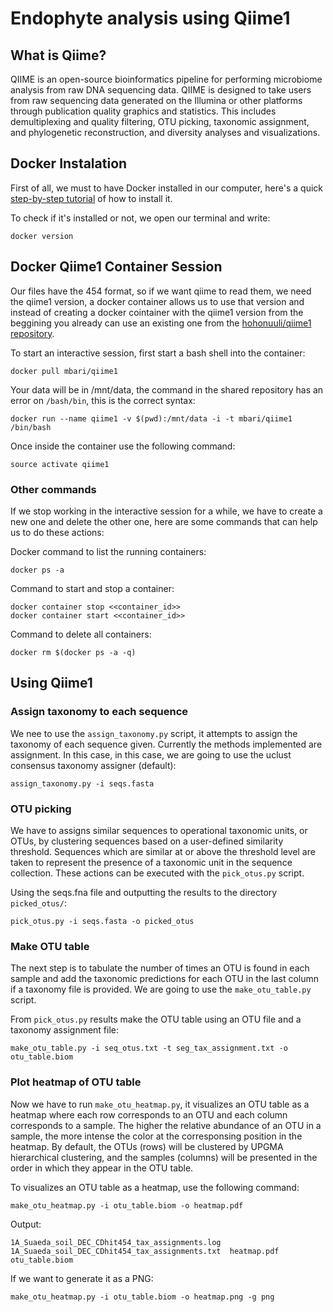 # Endophyte analysis using Qiime1
## What is Qiime?
QIIME is an open-source bioinformatics pipeline for performing microbiome analysis from raw DNA sequencing data. 
QIIME is designed to take users from raw sequencing data generated on the Illumina or other platforms through publication quality graphics and statistics. 
This includes demultiplexing and quality filtering, OTU picking, taxonomic assignment, and phylogenetic reconstruction, and diversity analyses and visualizations.

## Docker Instalation
First of all, we must to have Docker installed in our computer, here's a quick [step-by-step tutorial](https://docs.docker.com/desktop/windows/install/) of how to install it.

To check if it's installed or not, we open our terminal and write:
```
docker version
```

## Docker Qiime1 Container Session
Our files have the 454 format, so if we want qiime to read them, we need the qiime1 version, a docker container allows us to use that version and instead of creating a docker cointainer with the qiime1 version from the beggining you already can use an existing one from the [hohonuuli/qiime1 repository](https://github.com/hohonuuli/qiime1).
 
To start an interactive session, first start a bash shell into the container:

```
docker pull mbari/qiime1
```
Your data will be in /mnt/data, the command in the shared repository has an error on `/bash/bin`, this is the correct syntax:

```
docker run --name qiime1 -v $(pwd):/mnt/data -i -t mbari/qiime1 /bin/bash
```
Once inside the container use the following command:

```
source activate qiime1
```
### Other commands
If we stop working in the interactive session for a while, we have to create a new one and delete the other one, here are some commands that can help us to do these actions:

Docker command to list the running containers:
```
docker ps -a
```
Command to start and stop a container:
```
docker container stop <<container_id>>
docker container start <<container_id>>
```
Command to delete all containers:
```
docker rm $(docker ps -a -q)
```
## Using Qiime1
### Assign taxonomy to each sequence
We nee to use the `assign_taxonomy.py` script, it attempts to assign the taxonomy of each sequence given. Currently the methods implemented are assignment. In this case, in this case, we are going to use the uclust consensus taxonomy assigner (default):
```
assign_taxonomy.py -i seqs.fasta
```
### OTU picking
We have to assigns similar sequences to operational taxonomic units, or OTUs, by clustering sequences based on a user-defined similarity threshold. Sequences which are similar at or above the threshold level are taken to represent the presence of a taxonomic unit in the sequence collection. These actions can be executed with the `pick_otus.py` script.

Using the seqs.fna file and outputting the results to the directory `picked_otus/`:
```
pick_otus.py -i seqs.fasta -o picked_otus
```
### Make OTU table
The next step is to tabulate the number of times an OTU is found in each sample and add the taxonomic predictions for each OTU in the last column if a taxonomy file is provided. We are going to use the `make_otu_table.py` script.

From `pick_otus.py` results make the OTU table using an OTU file and a taxonomy assignment file:
```
make_otu_table.py -i seq_otus.txt -t seg_tax_assignment.txt -o otu_table.biom
```
### Plot heatmap of OTU table
Now we have to run `make_otu_heatmap.py`, it visualizes an OTU table as a heatmap where each row corresponds to an OTU and each column corresponds to a sample. The higher the relative abundance of an OTU in a sample, the more intense the color at the corresponsing position in the heatmap. By default, the OTUs (rows) will be clustered by UPGMA hierarchical clustering, and the samples (columns) will be presented in the order in which they appear in the OTU table. 

To visualizes an OTU table as a heatmap, use the following command:
```
make_otu_heatmap.py -i otu_table.biom -o heatmap.pdf
```
Output:
```
1A_Suaeda_soil_DEC_CDhit454_tax_assignments.log  1A_Suaeda_soil_DEC_CDhit454_tax_assignments.txt  heatmap.pdf  otu_table.biom
```
If we want to generate it as a PNG:
```
make_otu_heatmap.py -i otu_table.biom -o heatmap.png -g png
```

